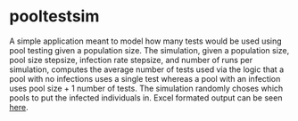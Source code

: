 # pooltestsim
A simple application meant to model how many tests would be used using pool testing given a population size. The simulation, given a population size, pool size stepsize, infection rate stepsize, and number of runs per simulation, computes the average number of tests used via the logic that a pool with no infections uses a single test whereas a pool with an infection uses pool size + 1 number of tests. The simulation randomly choses which pools to put the infected individuals in. Excel formated output can be seen [here](https://imgur.com/a/gdA6vhY).